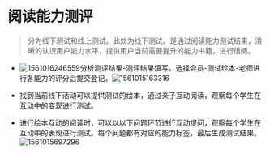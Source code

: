 

# 阅读能力测评

> 分为线下测试和线上测试。此处为线下测试。是通过阅读能力测试结果，清晰的认识用户能力水平，提供用户当前需要提升的能力书籍，进行借阅。

- ![1561016246559](E:\熊爸爸\熊爸\教程\help-document\docs\_media\1561016246559.png)分析测评结果-测评结果填写，选择会员-测试绘本-老师进行各能力的评分后提交登记。![1561015163316](E:\熊爸爸\熊爸\教程\help-document\docs\_media\1561015163316.png)

- 找到当前线下活动可以提供测试的绘本，通过亲子互动阅读，观察每个学生在互动中的变现进行测试。


- 进行绘本互动的阅读时，可以以以下问题环节进行互动提问，观察每个学生在互动中的表现进行测试。每个问题都有对应的能力标签，最后生成测试结果。![1561015697296](E:\熊爸爸\熊爸\教程\help-document\docs\_media\1561015697296.png)
